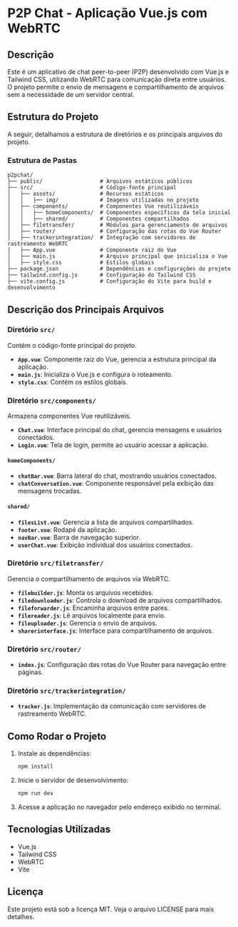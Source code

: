 # P2P Chat - Aplicação Vue.js com WebRTC

## Descrição
Este é um aplicativo de chat peer-to-peer (P2P) desenvolvido com Vue.js e Tailwind CSS, utilizando WebRTC para comunicação direta entre usuários. O projeto permite o envio de mensagens e compartilhamento de arquivos sem a necessidade de um servidor central.

## Estrutura do Projeto
A seguir, detalhamos a estrutura de diretórios e os principais arquivos do projeto.

### Estrutura de Pastas
```
p2pchat/
├── public/                  # Arquivos estáticos públicos
├── src/                     # Código-fonte principal
│   ├── assets/              # Recursos estáticos
│   │   ├── img/             # Imagens utilizadas no projeto
│   ├── components/          # Componentes Vue reutilizáveis
│   │   ├── homeComponents/  # Componentes específicos da tela inicial
│   │   ├── shared/          # Componentes compartilhados
│   ├── filetransfer/        # Módulos para gerenciamento de arquivos
│   ├── router/              # Configuração das rotas do Vue Router
│   ├── trackerintegration/  # Integração com servidores de rastreamento WebRTC
│   ├── App.vue              # Componente raiz do Vue
│   ├── main.js              # Arquivo principal que inicializa o Vue
│   ├── style.css            # Estilos globais
├── package.json             # Dependências e configurações do projeto
├── tailwind.config.js       # Configuração do Tailwind CSS
├── vite.config.js           # Configuração do Vite para build e desenvolvimento
```

## Descrição dos Principais Arquivos

### Diretório `src/`
Contém o código-fonte principal do projeto.

- **`App.vue`**: Componente raiz do Vue, gerencia a estrutura principal da aplicação.
- **`main.js`**: Inicializa o Vue.js e configura o roteamento.
- **`style.css`**: Contém os estilos globais.

### Diretório `src/components/`
Armazena componentes Vue reutilizáveis.

- **`Chat.vue`**: Interface principal do chat, gerencia mensagens e usuários conectados.
- **`Login.vue`**: Tela de login, permite ao usuário acessar a aplicação.

#### `homeComponents/`
- **`chatBar.vue`**: Barra lateral do chat, mostrando usuários conectados.
- **`chatConversation.vue`**: Componente responsável pela exibição das mensagens trocadas.

#### `shared/`
- **`filesList.vue`**: Gerencia a lista de arquivos compartilhados.
- **`footer.vue`**: Rodapé da aplicação.
- **`navBar.vue`**: Barra de navegação superior.
- **`userChat.vue`**: Exibição individual dos usuários conectados.

### Diretório `src/filetransfer/`
Gerencia o compartilhamento de arquivos via WebRTC.

- **`filebuilder.js`**: Monta os arquivos recebidos.
- **`filedownloader.js`**: Controla o download de arquivos compartilhados.
- **`fileforwarder.js`**: Encaminha arquivos entre pares.
- **`filereader.js`**: Lê arquivos localmente para envio.
- **`fileuploader.js`**: Gerencia o envio de arquivos.
- **`sharerinterface.js`**: Interface para compartilhamento de arquivos.

### Diretório `src/router/`
- **`index.js`**: Configuração das rotas do Vue Router para navegação entre páginas.

### Diretório `src/trackerintegration/`
- **`tracker.js`**: Implementação da comunicação com servidores de rastreamento WebRTC.

## Como Rodar o Projeto

1. Instale as dependências:
   ```sh
   npm install
   ```

2. Inicie o servidor de desenvolvimento:
   ```sh
   npm run dev
   ```

3. Acesse a aplicação no navegador pelo endereço exibido no terminal.

## Tecnologias Utilizadas
- Vue.js
- Tailwind CSS
- WebRTC
- Vite

## Licença
Este projeto está sob a licença MIT. Veja o arquivo LICENSE para mais detalhes.

